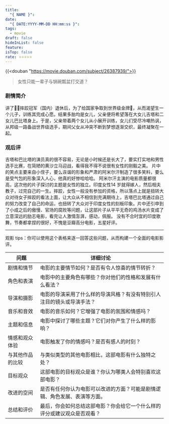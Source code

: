 ```yaml
---
title:
  "{ NAME }": 
date:
  "{ DATE:YYYY-MM-DD HH:mm:ss }": 
tags:
  - movie
draft: false
hideInList: false
feature: 
isTop: false
rate: ⭐️⭐️⭐️⭐️⭐️
---
```


{{<douban "https://movie.douban.com/subject/26387939/">}}

> 女性只能一辈子与锅碗瓢盆打交道？

### 剧情简介
讲了🤼‍♀️摔跤冠军（国内）退休后，为了给国家争取到世界级金牌🥇，从而渴望生一个儿子，训练其完成心愿。结果多胎均是女儿，父亲便将希望落在大女儿吉塔和二女儿巴比塔身上。于是，父亲带着两个女儿从小展开训练，女儿们受尽冷嘲热讽，从邦级一路备战世界级选手，期间父女从冲突不断到梦想逐渐交织，最终凝聚在一起。


### 观后评
吉塔和巴比塔的演员真的很不容易，无论是小时候还是长大了，要实打实地和男性选手比赛，在简陋的黄沙立马迎战，看得我不得不说很有女性的刚毅之美。
片中的笑点主要来自小侄子，要么诙谐的形象和严肃的阿米尔汗制造了很多笑料，要么是受气包的形象深入人心，他真的好惨哈哈哈。
阿米尔汗主演的电影质量都很高，这次他的片子探讨的主题是女性的独立。印度女性14 岁就得嫁人，然后相夫教子，过完自己的一生。摔跤，女性一般没有参加的资格，所以落点上就是扭转大众对待女子摔跤的看法上面，让大众从不相信到充满期待上，吉塔巴比塔通过自己的努力改变了自己的命运，也扭转了大众对于印度女性的刻板印象。片中还引申到了小成之后的傲慢、官场的腐败等问题，让这部片子从平平无奇的鸡汤水片变成了立意深远的励志电影，看完让人激情澎湃，感动，佩服。
没有不合时宜的印度歌舞，节奏都拿捏的很好，不愧是豆瓣高分电影，五星好评。


<!--more-->

---

观影 tips：你可以使用这个表格来逐一回答这些问题，从而构建一个全面的电影影评。


| 问题                             | 详细讨论                                                                                      |
| -------------------------------- | ----------------------------------------------------------------------------------------------- |
| 剧情和情节                       | 电影的主要情节如何？是否有令人惊喜的情节转折？                                               |
| 角色和表演                       | 电影中的主要角色有哪些？你对他们的性格和发展有什么看法？                                      |
| 导演和摄影                       | 电影的导演采用了什么样的导演风格？有没有特别引人注目的镜头或导演手法？                     |
| 音乐和音效                       | 电影的音乐如何？它增强了电影的氛围和情感吗？                                                    |
| 主题和信息                       | 电影中探讨了哪些主题？它们对你产生了什么样的影响？                                              |
| 情感和观众体验                   | 电影触发了你的情感吗？是否有感人的时刻？                                                        |
| 与其他作品的比较               | 与类似类型的其他电影相比，这部电影有什么独特之处？                                              |
| 目标观众                         | 这部电影的目标观众是谁？你认为哪类人会特别喜欢这部电影？                                        |
| 改进的空间                       | 是否有任何你认为电影可以改进的方面？可能是剧情逻辑、角色发展、表演等方面。                   |
| 总结和评价                       | 最后，你会如何总结这部电影？你会给它一个什么样的评分或建议观众是否观看？                      |



